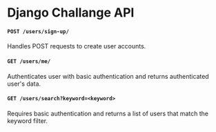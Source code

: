 # Django Challange API

#### `POST /users/sign-up/`

Handles POST requests to create user accounts.

#### `GET /users/me/`

Authenticates user with basic authentication and returns authenticated user's data.

#### `GET /users/search?keyword=<keyword>`

Requires basic authentication and returns a list of users that match the keyword filter.
